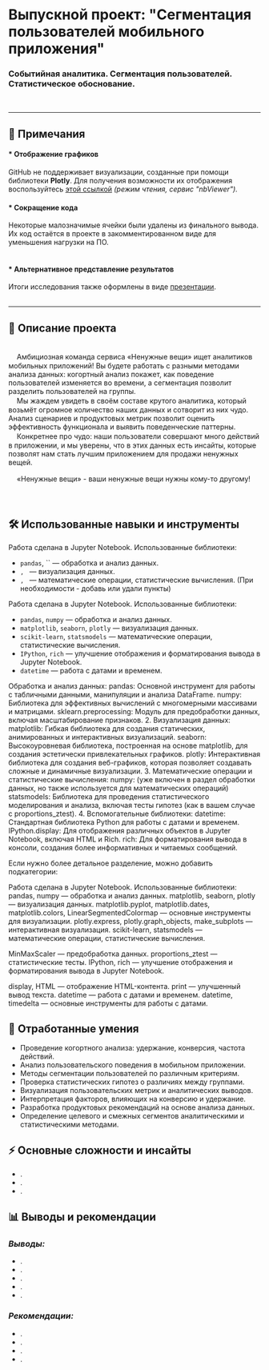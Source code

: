 # Выпускной проект: "Сегментация пользователей мобильного приложения"  <br>
### Событийная аналитика. Cегментация пользователей. Cтатистическое обоснование.
<br>

***

## 📝 **Примечания**  

#### * **Отображение графиков**  
GitHub не поддерживает визуализации, созданные при помощи библиотеки **Plotly**. Для получения возможности их отображения воспользуйтесь [этой ссылкой](https://nbviewer.org/github/n347r1n0/yandex_prjcts/tree/main/12_Выпускной_проект_Мобильное_Приложение/Выпускной_проект_Мобильное_Приложение.ipynb) *(режим чтения, сервис "nbViewer").*
<br>
#### * **Сокращение кода**  
Некоторые малозначимые ячейки были удалены из финального вывода. Их код остаётся в проекте в закомментированном виде для уменьшения нагрузки на ПО.  
<br>
#### * **Альтернативное представление результатов**  
Итоги исследования также оформлены в виде [презентации](https://disk.yandex.ru/i/4UhvT0g9UOcMsA).  
 <br>

---

 ## 📌 Описание проекта

 <br>
ᅠ Амбициозная команда сервиса «Ненужные вещи» ищет аналитиков мобильных приложений! Вы будете работать с разными методами анализа данных: когортный анализ покажет, как поведение пользователей изменяется во времени, а сегментация позволит разделить пользователей на группы.<br>
ᅠ Мы жаждем увидеть в своём составе крутого аналитика, который возьмёт огромное количество наших данных и сотворит из них чудо.
Анализ сценариев и продуктовых метрик позволит оценить эффективность функционала и выявить поведенческие паттерны.<br> ᅠ Конкретнее про чудо: наши пользователи совершают много действий в приложении, и мы уверены, что в этих данных есть инсайты, которые позволят нам стать лучшим приложением для продажи ненужных вещей.

ᅠ «Ненужные вещи» - ваши ненужные вещи нужны кому-то другому!<br>
 <br>
ᅠ 
## 🛠 Использованные навыки и инструменты
Работа сделана в Jupyter Notebook. Использованные библиотеки:
- `pandas`, `` — обработка и анализ данных.
- ``, `` — визуализация данных.
- ``, `` — математические операции, статистические вычисления.
(При необходимости - добавь или удали пункты)

Работа сделана в Jupyter Notebook. Использованные библиотеки:
- `pandas`, `numpy` — обработка и анализ данных.
- `matplotlib`, `seaborn`, `plotly` — визуализация данных.
- `scikit-learn`, `statsmodels` — математические операции, статистические вычисления.
- `IPython`, `rich` — улучшение отображения и форматирования вывода в Jupyter Notebook.
- `datetime` — работа с датами и временем.

Обработка и анализ данных:
pandas: Основной инструмент для работы с табличными данными, манипуляции и анализа DataFrame.
numpy: Библиотека для эффективных вычислений с многомерными массивами и матрицами.
sklearn.preprocessing: Модуль для предобработки данных, включая масштабирование признаков.
2. Визуализация данных:
matplotlib: Гибкая библиотека для создания статических, анимированных и интерактивных визуализаций.
seaborn: Высокоуровневая библиотека, построенная на основе matplotlib, для создания эстетически привлекательных графиков.
plotly: Интерактивная библиотека для создания веб-графиков, которая позволяет создавать сложные и динамичные визуализации.
3. Математические операции и статистические вычисления:
numpy: (уже включен в раздел обработки данных, но также используется для математических операций)
statsmodels: Библиотека для проведения статистического моделирования и анализа, включая тесты гипотез (как в вашем случае с proportions_ztest).
4. Вспомогательные библиотеки:
datetime: Стандартная библиотека Python для работы с датами и временем.
IPython.display: Для отображения различных объектов в Jupyter Notebook, включая HTML и Rich.
rich: Для форматирования вывода в консоли, создания более информативных и читаемых сообщений.




Если нужно более детальное разделение, можно добавить подкатегории:

Работа сделана в Jupyter Notebook. Использованные библиотеки:
pandas, numpy — обработка и анализ данных.
matplotlib, seaborn, plotly — визуализация данных.
matplotlib.pyplot, matplotlib.dates, matplotlib.colors, LinearSegmentedColormap — основные инструменты для визуализации.
plotly.express, plotly.graph_objects, make_subplots — интерактивная визуализация.
scikit-learn, statsmodels — математические операции, статистические вычисления.

MinMaxScaler — предобработка данных.
proportions_ztest — статистические тесты.
IPython, rich — улучшение отображения и форматирования вывода в Jupyter Notebook.

display, HTML — отображение HTML-контента.
print — улучшенный вывод текста.
datetime — работа с датами и временем.
datetime, timedelta — основные инструменты для работы с датами.


## 🎯 Отработанные умения
- Проведение когортного анализа: удержание, конверсия, частота действий.
- Анализ пользовательского поведения в мобильном приложении.
- Методы сегментации пользователей по различным критериям.
- Проверка статистических гипотез о различиях между группами.
- Визуализация пользовательских метрик и аналитических выводов.
- Интерпретация факторов, влияющих на конверсию и удержание.
- Разработка продуктовых рекомендаций на основе анализа данных.
- Определение целевого и смежных сегментов аналитическими и статистическими методами.

## ⚡ Основные сложности и инсайты
- .
- .
- .

## 📊 Выводы и рекомендации

### ***Выводы:***
- .  
- .  
- .  
- .  
- .  

### ***Рекомендации:***  
- .  
- .  
- .  
- .
